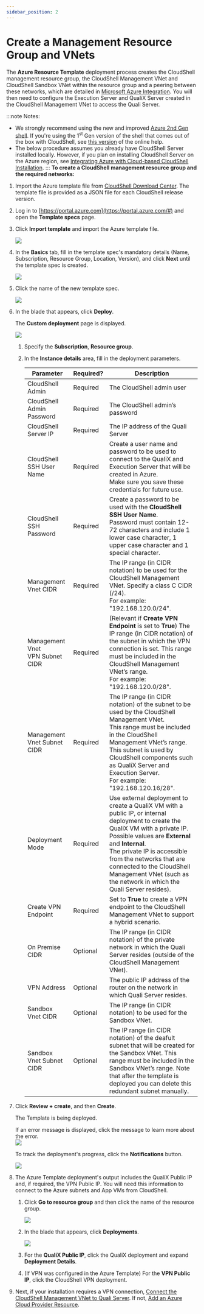 ```yaml
---
sidebar_position: 2
---
```


# Create a Management Resource Group and VNets

The **Azure Resource Template** deployment process creates the CloudShell management resource group, the CloudShell Management VNet and CloudShell Sandbox VNet within the resource group and a peering between these networks, which are detailed in [Microsoft Azure Integration](https://help.quali.com/Online%20Help/0.0/Portal/Content/Admn/Azure-VNET-Ovrv.htm). You will then need to configure the Execution Server and QualiX Server created in the CloudShell Management VNet to access the Quali Server.

:::note Notes:
- We strongly recommend using the new and improved [Azure 2nd Gen shell](https://github.com/orgs/QualiSystems/discussions/1687). If you're using the 1<sup>st</sup> Gen version of the shell that comes out of the box with CloudShell, see [this version](https://help.quali.com/Online%20Help/2021.1/Portal/Content/Admn/Azure-Crt-Mng-RSc-Grp.htm) of the online help.
- The below procedure assumes you already have CloudShell Server installed locally. However, if you plan on installing CloudShell Server on the Azure region, see [Integrating Azure with Cloud-based CloudShell Installation](https://help.quali.com/Online%20Help/0.0/Portal/Content/Admn/Azure-Cld-Only-Intg.htm).
:::
**To create a CloudShell management resource group and the required networks:**

1. Import the Azure template file from [CloudShell Download Center](https://support.quali.com/hc/en-us/articles/231613247-Quali-s-Download-Center). The template file is provided as a JSON file for each CloudShell release version.
2. Log in to [https://portal.azure.com](https://portal.azure.com/#) and open the **Template specs** page.
3. Click **Import template** and import the Azure template file.
    
    ![](/Images/Admin-Guide/Azure-deployment-type/TemplateSpecImport.png)
    
4. In the **Basics** tab, fill in the template spec's mandatory details (Name, Subscription, Resource Group, Location, Version), and click **Next** until the template spec is created.
    
    ![](/Images/Admin-Guide/Azure-deployment-type/TemplateSpecCreation.png)
    
5. Click the name of the new template spec.
    
    ![](/Images/Admin-Guide/Azure-deployment-type/ClickAzureTemplate.png)
    
6. In the blade that appears, click **Deploy**.
    
    The **Custom deployment** page is displayed.
    
    ![](/Images/Admin-Guide/Azure-deployment-type/TemplateSettingsBlade.png)
    
    1. Specify the **Subscription**, **Resource group**.
    2. In the **Instance details** area, fill in the deployment parameters.
        
        | Parameter | Required? | Description |
        | --- | --- | --- |
        | CloudShell Admin | Required | The CloudShell admin user |
        | CloudShell Admin Password | Required | The CloudShell admin’s password |
        | CloudShell Server IP | Required | The IP address of the Quali Server |
        | CloudShell SSH User Name | Required | Create a user name and password to be used to connect to the QualiX and Execution Server that will be created in Azure.<br/>Make sure you save these credentials for future use. |
        | CloudShell SSH Password | Required | Create a password to be used with the **CloudShell SSH User Name**.<br/>Password must contain 12-72 characters and include 1 lower case character, 1 upper case character and 1 special character. |
        | Management Vnet CIDR | Required | The IP range (in CIDR notation) to be used for the CloudShell Management VNet. Specify a class C CIDR (/24).<br/>For example: "192.168.120.0/24". |
        | Management Vnet VPN Subnet CIDR | Required | (Relevant if **Create VPN Endpoint** is set to **True**) The IP range (in CIDR notation) of the subnet in which the VPN connection is set. This range must be included in the CloudShell Management VNet’s range.<br/>For example: "192.168.120.0/28". |
        | Management Vnet Subnet CIDR | Required | The IP range (in CIDR notation) of the subnet to be used by the CloudShell Management VNet.<br/>This range must be included in the CloudShell Management VNet’s range. This subnet is used by CloudShell components such as QualiX Server and Execution Server.<br/>For example: "192.168.120.16/28". |
        | Deployment Mode | Required | Use external deployment to create a QualiX VM with a public IP, or internal deployment to create the QualiX VM with a private IP. Possible values are **External** and **Internal**.<br/>The private IP is accessible from the networks that are connected to the CloudShell Management VNet (such as the network in which the Quali Server resides). |
        | Create VPN Endpoint | Required | Set to **True** to create a VPN endpoint to the CloudShell Management VNet to support a hybrid scenario. |
        | On Premise CIDR | Optional | The IP range (in CIDR notation) of the private network in which the Quali Server resides (outside of the CloudShell Management VNet). |
        | VPN Address | Optional | The public IP address of the router on the network in which Quali Server resides. |
        | Sandbox Vnet CIDR | Optional | The IP range (in CIDR notation) to be used for the Sandbox VNet. |
        | Sandbox Vnet Subnet CIDR | Optional | The IP range (in CIDR notation) of the deafult subnet that will be created for the Sandbox VNet. This range must be included in the Sandbox VNet’s range. Note that after the template is deployed you can delete this redundant subnet manually. |
        
7. Click **Review + create**, and then **Create**.
    
    The Template is being deployed.
    
    If an error message is displayed, click the message to learn more about the error.  
    ![](/Images/Admin-Guide/Azure-deployment-type/TemplateCreationError.png)
    
    To track the deployment's progress, click the **Notifications** button.
    
    ![](/Images/Admin-Guide/Azure-deployment-type/TemplateDeploymentNotification.png)
    
8. The Azure Template deployment's output includes the QualiX Public IP and, if required, the VPN Public IP. You will need this information to connect to the Azure subnets and App VMs from CloudShell.
    
    1. Click **Go to resource group** and then click the name of the resource group.
        
        ![](/Images/Admin-Guide/Azure-deployment-type/ClickResourceGroup.png)
        
    2. In the blade that appears, click **Deployments**.
        
        ![](/Images/Admin-Guide/Azure-deployment-type/AzureDeployments.png)
        
    3. For the **QualiX Public IP**, click the QualiX deployment and expand **Deployment Details**.
    4. (If VPN was configured in the Azure Template) For the **VPN Public IP**, click the CloudShell VPN deployment.
9. Next, if your installation requires a VPN connection, [Connect the CloudShell Management VNet to Quali Server](https://help.quali.com/Online%20Help/0.0/Portal/Content/Admn/Azure-VNET-Cnct-to-Quali.htm). If not, [Add an Azure Cloud Provider Resource](https://help.quali.com/Online%20Help/0.0/Portal/Content/Admn/Azure-Cld-Prvdr-Rsc.htm).
